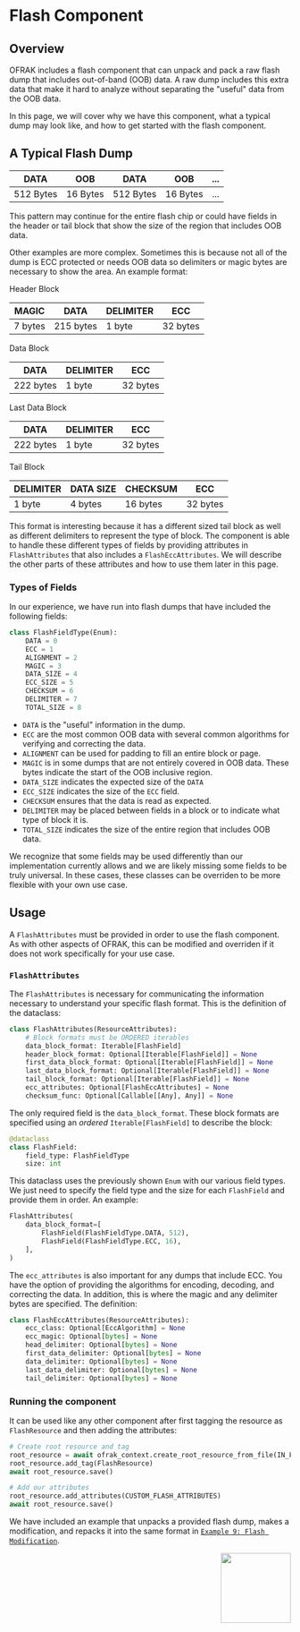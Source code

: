 # Flash Component
## Overview
OFRAK includes a flash component that can unpack and pack a raw flash dump that includes out-of-band (OOB) data. A raw dump includes this extra data that make it hard to analyze without separating the "useful" data from the OOB data.

In this page, we will cover why we have this component, what a typical dump may look like, and how to get started with the flash component.

## A Typical Flash Dump
|    DATA   |    OOB   |    DATA   |    OOB   |    ...   |
| --------- | -------- | --------- | -------- | -------- |
| 512 Bytes | 16 Bytes | 512 Bytes | 16 Bytes |    ...   |

This pattern may continue for the entire flash chip or could have fields in the header or tail block that show the size of the region that includes OOB data.

Other examples are more complex. Sometimes this is because not all of the dump is ECC protected or needs OOB data so delimiters or magic bytes are necessary to show the area. An example format:

Header Block

| MAGIC | DATA | DELIMITER | ECC |
| ----- | ---- | --------- | --- |
| 7 bytes | 215 bytes | 1 byte | 32 bytes |

Data Block

| DATA | DELIMITER | ECC |
| ---- | --------- | --- |
| 222 bytes | 1 byte | 32 bytes |

Last Data Block

| DATA | DELIMITER | ECC |
| ---- | --------- | --- |
| 222 bytes | 1 byte | 32 bytes |

Tail Block

| DELIMITER | DATA SIZE | CHECKSUM | ECC |
| --------- | --------- | -------- | --- |
| 1 byte | 4 bytes | 16 bytes | 32 bytes |

This format is interesting because it has a different sized tail block as well as different delimiters to represent the type of block. The component is able to handle these different types of fields by providing attributes in `FlashAttributes` that also includes a `FlashEccAttributes`. We will describe the other parts of these attributes and how to use them later in this page.

### Types of Fields
In our experience, we have run into flash dumps that have included the following fields:
```python
class FlashFieldType(Enum):
    DATA = 0
    ECC = 1
    ALIGNMENT = 2
    MAGIC = 3
    DATA_SIZE = 4
    ECC_SIZE = 5
    CHECKSUM = 6
    DELIMITER = 7
    TOTAL_SIZE = 8
```

- `DATA` is the "useful" information in the dump.
- `ECC` are the most common OOB data with several common algorithms for verifying and correcting the data.
- `ALIGNMENT` can be used for padding to fill an entire block or page.
- `MAGIC` is in some dumps that are not entirely covered in OOB data. These bytes indicate the start of the OOB inclusive region.
- `DATA_SIZE` indicates the expected size of the `DATA`
- `ECC_SIZE` indicates the size of the `ECC` field.
- `CHECKSUM` ensures that the data is read as expected.
- `DELIMITER` may be placed between fields in a block or to indicate what type of block it is.
- `TOTAL_SIZE` indicates the size of the entire region that includes OOB data.

We recognize that some fields may be used differently than our implementation currently allows and we are likely missing some fields to be truly universal. In these cases, these classes can be overriden to be more flexible with your own use case.


## Usage
A `FlashAttributes` must be provided in order to use the flash component. As with other aspects of OFRAK, this can be modified and overriden if it does not work specifically for your use case.

### `FlashAttributes`
The `FlashAttributes` is necessary for communicating the information necessary to understand your specific flash format. This is the definition of the dataclass:

```python
class FlashAttributes(ResourceAttributes):
    # Block formats must be ORDERED iterables
    data_block_format: Iterable[FlashField]
    header_block_format: Optional[Iterable[FlashField]] = None
    first_data_block_format: Optional[Iterable[FlashField]] = None
    last_data_block_format: Optional[Iterable[FlashField]] = None
    tail_block_format: Optional[Iterable[FlashField]] = None
    ecc_attributes: Optional[FlashEccAttributes] = None
    checksum_func: Optional[Callable[[Any], Any]] = None
```
The only required field is the `data_block_format`. These block formats are specified using an *ordered* `Iterable[FlashField]` to describe the block:

```python
@dataclass
class FlashField:
    field_type: FlashFieldType
    size: int
```
This dataclass uses the previously shown `Enum` with our various field types. We just need to specify the field type and the size for each `FlashField` and provide them in order. An example:
```python
FlashAttributes(
    data_block_format=[
        FlashField(FlashFieldType.DATA, 512),
        FlashField(FlashFieldType.ECC, 16),
    ],
)
```

The `ecc_attributes` is also important for any dumps that include ECC. You have the option of providing the algorithms for encoding, decoding, and correcting the data. In addition, this is where the magic and any delimiter bytes are specified. The definition:
```python
class FlashEccAttributes(ResourceAttributes):
    ecc_class: Optional[EccAlgorithm] = None
    ecc_magic: Optional[bytes] = None
    head_delimiter: Optional[bytes] = None
    first_data_delimiter: Optional[bytes] = None
    data_delimiter: Optional[bytes] = None
    last_data_delimiter: Optional[bytes] = None
    tail_delimiter: Optional[bytes] = None
```


### Running the component
It can be used like any other component after first tagging the resource as `FlashResource` and then adding the attributes:

```python
# Create root resource and tag
root_resource = await ofrak_context.create_root_resource_from_file(IN_FILE)
root_resource.add_tag(FlashResource)
await root_resource.save()

# Add our attributes
root_resource.add_attributes(CUSTOM_FLASH_ATTRIBUTES)
await root_resource.save()
```

We have included an example that unpacks a provided flash dump, makes a modification, and repacks it into the same format in [`Example 9: Flash Modification`](`/examples/ex9_flash_modification.html`).


<div align="right">
<img src="../../assets/square_02.png" width="125" height="125">
</div>
